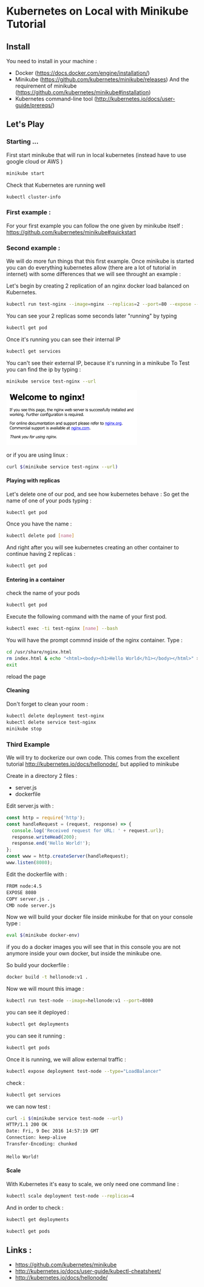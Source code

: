 # Kubernetes on Local with Minikube Tutorial

## Install
You need to install in your machine :
- Docker (https://docs.docker.com/engine/installation/)
- Minikube (https://github.com/kubernetes/minikube/releases) And the requirement of minikube (https://github.com/kubernetes/minikube#installation)
- Kubernetes command-line tool (http://kubernetes.io/docs/user-guide/prereqs/)

## Let's Play

### Starting ...

First start minikube that will run in local kubernetes (instead have to use google cloud or AWS )
```bash
minikube start
```

Check that Kubernetes are running well 
```bash
kubectl cluster-info
```

### First example :
For your first example you can follow the one given by minikube itself : https://github.com/kubernetes/minikube#quickstart

### Second example :
We will do more fun things that this first example.
Once minikube is started you can do everything kubernetes allow (there are a lot of tutorial in internet) with some differences that we will see throught an example :

Let's begin by creating 2 replication of an nginx docker load balanced on Kubernetes.

```bash
kubectl run test-nginx --image=nginx --replicas=2 --port=80 --expose --service-overrides='{ "spec": { "type": "LoadBalancer" } }'
```
You can see your 2 replicas some seconds later "running" by typing 

```bash
kubectl get pod
```

Once it's running you can see their internal IP 
```bash
kubectl get services
```

You can't see their external IP, because it's running in a minikube
To Test you can find the ip by typing : 
```bash
minikube service test-nginx --url 
```
![ngnix_screen](/nginx_screen1.png)

or if you are using linux :
```bash
curl $(minikube service test-nginx --url)
```

#### Playing with replicas

Let's delete one of our pod, and see how kubernetes behave :
So get the name of one of your pods typing :
```bash
kubectl get pod
```

Once you have the name :

```bash
kubectl delete pod [name]
```

And right after you will see kubernetes creating an other container to continue having 2 replicas :
```bash
kubectl get pod
```

#### Entering in a container

check the name of your pods
```bash
kubectl get pod
```

Execute the following command with the name of your first pod.
```bash
kubectl exec -ti test-nginx [name] --bash
```

You will have the prompt commnd inside of the nginx container.
Type : 
```bash
cd /usr/share/nginx.html
rm index.html & echo "<html><body><h1>Hello World</h1></body></html>" > index.html
exit
```

reload the page


#### Cleaning

Don't forget to clean your room :

```bash
kubectl delete deployment test-nginx
kubectl delete service test-nginx
minikube stop
```

### Third Example

We will try to dockerize our own code.
This comes from the excellent tutorial http://kubernetes.io/docs/hellonode/, but applied to minikube

Create in a directory 2 files : 
- server.js
- dockerfile


Edit server.js with :
```js
const http = require('http');
const handleRequest = (request, response) => {
  console.log('Received request for URL: ' + request.url);
  response.writeHead(200);
  response.end('Hello World!');
};
const www = http.createServer(handleRequest);
www.listen(8080);
```

Edit the dockerfile with : 
```bash
FROM node:4.5
EXPOSE 8080
COPY server.js .
CMD node server.js
```

Now we will build your docker file inside minikube for that on your console type :
```bash
eval $(minikube docker-env)
```

if you do a docker images you will see that in this console you are not anymore inside your own docker, but inside the minikube one.

So build your dockerfile :
```bash
docker build -t hellonode:v1 .
```

Now we will mount this image :
```bash
kubectl run test-node --image=hellonode:v1 --port=8080
```

you can see it deployed :
```bash
kubectl get deployments
```

you can see it running :
```bash
kubectl get pods
```
Once it is running, we will allow external traffic :

```bash
kubectl expose deployment test-node --type="LoadBalancer"
```

check :
```bash
kubectl get services
```

we can now test : 

```bash
curl -i $(minikube service test-node --url)
HTTP/1.1 200 OK
Date: Fri, 9 Dec 2016 14:57:19 GMT
Connection: keep-alive
Transfer-Encoding: chunked

Hello World!
```

#### Scale

With Kubernetes it's easy to scale, we only need one command line :

```bash
kubectl scale deployment test-node --replicas=4
```

And in order to check :
```bash
kubectl get deployments
```
```bash
kubectl get pods
```

## Links :
- https://github.com/kubernetes/minikube
- http://kubernetes.io/docs/user-guide/kubectl-cheatsheet/
- http://kubernetes.io/docs/hellonode/
